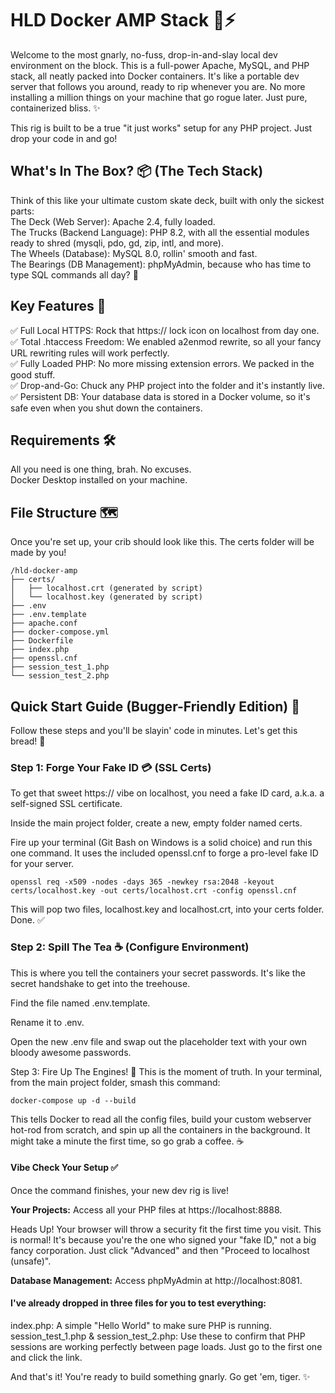 # HLD Docker AMP Stack 🤘⚡
Welcome to the most gnarly, no-fuss, drop-in-and-slay local dev environment on the block. This is a full-power Apache, MySQL, and PHP stack, all neatly packed into Docker containers. It's like a portable dev server that follows you around, ready to rip whenever you are. No more installing a million things on your machine that go rogue later. Just pure, containerized bliss. ✨

This rig is built to be a true "it just works" setup for any PHP project. Just drop your code in and go!

## What's In The Box? 📦 (The Tech Stack)  
Think of this like your ultimate custom skate deck, built with only the sickest parts:  
The Deck (Web Server): Apache 2.4, fully loaded.  
The Trucks (Backend Language): PHP 8.2, with all the essential modules ready to shred (mysqli, pdo, gd, zip, intl, and more).  
The Wheels (Database): MySQL 8.0, rollin' smooth and fast.  
The Bearings (DB Management): phpMyAdmin, because who has time to type SQL commands all day? 💅  

## Key Features 🔑
✅ Full Local HTTPS: Rock that https:// lock icon on localhost from day one.  
✅ Total .htaccess Freedom: We enabled a2enmod rewrite, so all your fancy URL rewriting rules will work perfectly.  
✅ Fully Loaded PHP: No more missing extension errors. We packed in the good stuff.  
✅ Drop-and-Go: Chuck any PHP project into the folder and it's instantly live.  
✅ Persistent DB: Your database data is stored in a Docker volume, so it's safe even when you shut down the containers.

## Requirements 🛠️  
All you need is one thing, brah. No excuses.  
Docker Desktop installed on your machine.  

## File Structure 🗺️
Once you're set up, your crib should look like this. The certs folder will be made by you!  

```
/hld-docker-amp
├── certs/
│   ├── localhost.crt (generated by script)
│   └── localhost.key (generated by script)
├── .env
├── .env.template
├── apache.conf
├── docker-compose.yml
├── Dockerfile
├── index.php
├── openssl.cnf
├── session_test_1.php
└── session_test_2.php
```

## Quick Start Guide (Bugger-Friendly Edition) 🤙  
Follow these steps and you'll be slayin' code in minutes. Let's get this bread! 🍞  

### Step 1: Forge Your Fake ID 💳 (SSL Certs)  
To get that sweet https:// vibe on localhost, you need a fake ID card, a.k.a. a self-signed SSL certificate.

Inside the main project folder, create a new, empty folder named certs.

Fire up your terminal (Git Bash on Windows is a solid choice) and run this one command. It uses the included openssl.cnf to forge a pro-level fake ID for your server.

```
openssl req -x509 -nodes -days 365 -newkey rsa:2048 -keyout certs/localhost.key -out certs/localhost.crt -config openssl.cnf
```

This will pop two files, localhost.key and localhost.crt, into your certs folder. Done. ✅

### Step 2: Spill The Tea ☕ (Configure Environment)
This is where you tell the containers your secret passwords. It's like the secret handshake to get into the treehouse.

Find the file named .env.template.

Rename it to .env.

Open the new .env file and swap out the placeholder text with your own bloody awesome passwords.

Step 3: Fire Up The Engines! 🚀
This is the moment of truth. In your terminal, from the main project folder, smash this command:

```
docker-compose up -d --build
```

This tells Docker to read all the config files, build your custom webserver hot-rod from scratch, and spin up all the containers in the background. It might take a minute the first time, so go grab a coffee. ☕

#### Vibe Check Your Setup ✅
Once the command finishes, your new dev rig is live!  

**Your Projects:** Access all your PHP files at https://localhost:8888.  

Heads Up! Your browser will throw a security fit the first time you visit. This is normal! It's because you're the one who signed your "fake ID," not a big fancy corporation. Just click "Advanced" and then "Proceed to localhost (unsafe)".  

**Database Management:** Access phpMyAdmin at http://localhost:8081.  

#### I've already dropped in three files for you to test everything:  

index.php: A simple "Hello World" to make sure PHP is running.  
session_test_1.php & session_test_2.php: Use these to confirm that PHP sessions are working perfectly between page loads. Just go to the first one and click the link.  

And that's it! You're ready to build something gnarly. Go get 'em, tiger. ✨
